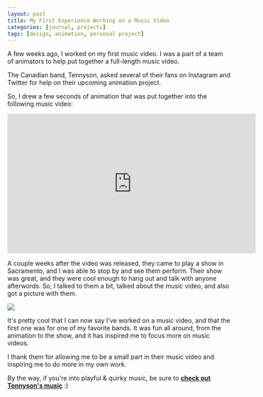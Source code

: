 ```yaml
---
layout: post
title: My First Experience Working on a Music Video
categories: [journal, projects]
tags: [design, animation, personal project]
---
```


A few weeks ago, I worked on my first music video. I was a part of a team of animators to help put together a full-length music video.

The Canadian band, Tennyson, asked several of their fans on Instagram and Twitter for help on their upcoming animation project.

So, I drew a few seconds of animation that was put together into the following music video:

<iframe src="https://www.youtube.com/embed/CBXhrHyMZYM" width="560" height="315" frameborder="0" allowfullscreen="allowfullscreen"></iframe>

A couple weeks after the video was released, they came to play a show in Sacramento, and I was able to stop by and see them perform. Their show was great, and they were cool enough to hang out and talk with anyone afterwords. So, I talked to them a bit, talked about the music video, and also got a picture with them.

[![](https://danegonzalez.com/wp-content/uploads/2017/09/tennyson-pic.jpg)](https://danegonzalez.com/wp-content/uploads/2017/09/tennyson-pic.jpg)

It's pretty cool that I can now say I've worked on a music video, and that the first one was for one of my favorite bands.&nbsp;It was fun all around, from the animation to the show, and it has inspired me to focus more on music videos.

I thank them for allowing me to be a small part in their music video and inspiring me to do more in my own work.

By the way, if you're into playful & quirky music, be sure to **[check out Tennyson's music](https://open.spotify.com/artist/3Nb8N20WChM0swo5qWTvm8)** :)